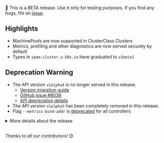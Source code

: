 🚨 This is a BETA release. Use it only for testing purposes. If you find any bugs, file an [issue](https://github.com/kubernetes-sigs/cluster-api/issues/new).

## Highlights

* MachinePools are now supported in ClusterClass Clusters
* Metrics, profiling and other diagnostics are now served securely by default
* Types in `ipam.cluster.x-k8s.io` have graduated to `v1beta1`

## Deprecation Warning

- The API version `v1alpha4` is no longer served in this release.
  - [Version migration guide](https://main.cluster-api.sigs.k8s.io/developer/providers/migrations/overview)
  - [GitHub issue #8038](https://github.com/kubernetes-sigs/cluster-api/issues/8038)
  - [API deprecation details](https://main.cluster-api.sigs.k8s.io/contributing#removal-of-v1alpha3--v1alpha4-apiversions)
- The API version `v1alpha3` has been completely removed in this release.
- Flag `--metrics-bind-addr` is [deprecated](https://github.com/kubernetes-sigs/cluster-api/pull/9264) for all controllers

<details>
<summary>More details about the release</summary>
    
:warning: **BETA RELEASE NOTES** :warning: 

## 👌 Kubernetes version support

- Management Cluster: v1.25.x -> v1.28.x
- Workload Cluster: v1.23.x -> v1.28.x

[More information about version support can be found here](https://cluster-api.sigs.k8s.io/reference/versions.html)

## Changes since v1.5.0
## :chart_with_upwards_trend: Overview
- 310 new commits merged
- 6 breaking changes :warning:
- 13 feature additions ✨
- 28 bugs fixed 🐛

## :warning: Breaking Changes
- API: Remove v1alpha3 API Version (#8997)
- API: Stop serving v1alpha4 API Versions (#8996)
- clusterctl: Improve Context handling in clusterctl (#8939)
- Dependency: Bump to controller-runtime v0.16 (#8999)
- Metrics/Logging: Implement secure diagnostics (metrics, pprof, log level changes) (#9264)
- util: Remove go-vcs dependency from releaselink tool (#9288)

## :sparkles: New Features
- API: Add validation to nested ObjectMeta fields (#8431)
- CAPD: Add config maps to CAPD RBAC (#9528)
- CAPD: Allow adding custom HA proxy config for CAPD load balancer (#8785)
- CAPD: Initialize configmap object before getting it (#9529)
- ClusterClass: Add topology-owned label to MachineHealthChecks. (#9191)
- ClusterClass: Introduce NamingStrategy and allow generating names using go templates (#9340)
- ClusterClass: Update API with ClusterClass MachinePool support (#8820)
- clusterctl: Block move with annotation (#8690)
- IPAM: Promote IPAM types to v1beta1 (#9525)
- MachinePool: Add MachinePool workers support in ClusterClass (#9016)
- MachineSet: Adjust preflight check to allow kubelet version skew of 3 for clusters running v1.28 and above (#9222)
- Release: Add automation to create release branch and tags (#9111)
- Testing/documentation: V1.28: Prepare quickstart, capd and tests for the new release including kind bump (#9160)

## :bug: Bug Fixes
- CAPBK: Certificate paths in cloud-init scripts should not use a platform-dependent path separator (#9167)
- CAPD: Delete container after failed start to work around port allocation issues (#9125)
- ClusterClass: Fix ClusterClass enqueue for ExtensionConfig (#9133)
- ClusterClass: Topology: fix namingstrategy webhook to not use uppercase characters for testing the template and align unit test to e2e test (#9425)
- Dependency: Bump golang.org/x/net to v0.13.0 (#9121)
- Dependency: Bump to docker v24.0.5-0.20230714235725-36e9e796c6fc (#9038)
- Devtools: Adding metrics container port in tilt-prepare only if it's missing (#9308)
- Devtools: Allow duplicate objects in Tiltfile (#9302)
- Devtools: Change tilt debug base image to golang (#9070)
- Devtools: Fix tilt-prepare leader-elect setting (#9315)
- Devtools: Pin Plantuml version (#9424)
- Devtools: Tilt: ensure .tiltbuild/bin directory is created early enough, add tilt troubleshooting guide (#9165)
- e2e: Drop MachinePools from Dualstack tests (#9477)
- e2e: Fix autoscaler image repo (#9353)
- e2e: Test: pin conformance image to a version which includes a fix for the dualstack tests (#9252)
- KCP: Allow to drop useExperimentalRetryJoin field from KubeadmControlPlane.kubeadmConfigSpec (#9170)
- KCP: Fix KCP Controller reconcile always return error when workload cluster is unreachable (#9342)
- KCP: Requeue KCP object if ControlPlaneComponentsHealthyCondition is not yet true (#9032)
- Machine: Retry Node delete when CCT is locked (#9570)
- MachineDeployment: MD controller: use regular random suffix for MachineSets, ensure max length 63 (#9298)
- MachineHealthCheck: Fix excessive trace logging in the machine health check controller (#9419)
- Release: Alphabetically sorting release tool output (#9055)
- Release: Deduplicating area in pr title in release notes (#9186)
- Release: Fix go install path for kpromo v4.0.4 (#9336)
- Release: Generate warning when release notes can not be generated (#9163)
- Release: Hack/release-notes: ensure relase notes tool can be used for external projects again (#9018)
- Release: Reverts pull request from cahillsf/improve-release-speed (#9465)
- util: Fix AddAnnotations for unstructured.Unstructured (#9164)

## :seedling: Others
- API: Add ClusterClass column to Cluster CRD (#9120)
- API: Add verify-import-restrictions to enforce import restrictions (#9407)
- API: Enforce import restrictions in all API packages (#9461)
- API: Move API v1beta1 webhooks to a separate package (#9047)
- API: Move docker  infrastructure experimental API v1beta1 webhooks to sepa… (#9460)
- API: Move docker infrastructure API v1beta1 webhooks to separate package (#9458)
- API: Move experimental addons API v1beta1 webhooks to separate package (#9438)
- API: Move experimental API v1beta1 webhooks to separate package (#9417)
- API: Move inmemory infrastructure API v1beta1 webhooks to separate package (#9459)
- API: Move Kubeadm API v1beta1 webhooks to separate package (#9410)
- API: Remove files and markers for Kubebuilder (#9344)
- API: Remove reliance on controller-runtime scheme builder (#9045)
- API: Remove reliance on controller-runtime scheme builder for experimental APIs (#9185)
- API: Remove reliance on controller-runtime scheme builder for remaining API groups (#9266)
- API: Remove the dependency on cluster-api/utils from addons API (#9482)
- API: Test and document controller ownerReferences (#9153)
- CAPBK: Remove Kubeadm upstream v1beta1 types (#9345)
- CAPD: Fix multi error handling in RunContainer (#9139)
- CI: Add colored-line-number output for golangci-lint action (#9147)
- CI: Add dependabot for test and hack/tools module (#9041)
- CI: Add exclude for Kustomize API to dependabot config (#9059)
- CI: Add licence-scan for pull requests (#9184)
- CI: Add loggercheck linter and fix findings (#9446)
- CI: Add verify-govulncheck and verify-vulnerabilities targets and integrate to scan action (#9144)
- CI: Bump actions/cache from 3.3.1 to 3.3.2 (#9395)
- CI: Bump actions/checkout from 4.1.0 to 4.1.1 (#9611)
- CI: Bump actions/setup-go from 4.0.1 to 4.1.0 (#9187)
- CI: Bump apidiff to v0.7.0 (#9472)
- CI: Bump golangci-lint to v1.54.1 (#9174)
- CI: Bump golangci/golangci-lint-action from 3.6.0 to 3.7.0 (#9261)
- CI: Bump tj-actions/changed-files from 39.2.2 to 39.2.4 (#9610)
- CI: Bump Trivy to v0.45.1 (#9445)
- CI: Fix .golangci.yml comments (#9499)
- CI: Ginkgolinter: forbid focus container (#9320)
- CI: Github: add edited and reopened as triggers for the GH workflow approval (#9259)
- CI: Github: add workflow to auto-approve golangci-lint if ok-to-test label is set (#9244)
- CI: Go.mod reformat to have only two require blocks (#9192)
- CI: Golangci-lint: replace deprecated local-prefixes setting for gci (#9339)
- CI: Make GO_ARCH explicit in verify_containter script (#9341)
- CI: Update actions for 1.5 and make names consistent (#9115)
- CI: Verify plantuml image generation in CI (#9363)
- ClusterCacheTracker: Add separate concurrency flag for cluster cache tracker (#9116)
- ClusterCacheTracker: Ensure Get/List calls are not getting stuck when apiserver is unreachable (#9028)
- ClusterCacheTracker: Fix accessor deletion on health check failure (#9025)
- ClusterClass: Add ownerRefs to BootstrapConfig/InfraMachinePool in classy Clusters (#9389)
- ClusterClass: Embed ssa.FilterObjectInput into HelperOption to remove duplication (#9512)
- ClusterClass: Fix some nits in Cluster topology engine tests (#9464)
- ClusterClass: Improve Cluster variable defaulting/validation errors (#9452)
- ClusterClass: Improve message for TopologyReconciledCondition (#9400)
- ClusterClass: Make ClusterClass generated object names consistent (#9254)
- ClusterClass: Minor fixes for CC+MP implementation (#9318)
- clusterctl: Check resource blocking clusterctl move during discovery (#9246)
- clusterctl: Use goproxy to check version in clusterctl (#9237)
- clusterctl: Use http get to download files from GitHub in clusterctl (#9236)
- Dependency: Bump cert-manager to v1.13.1 (#9505)
- Dependency: Bump cloud.google.com/go/storage from 1.32.0 to 1.33.0 in /hack/tools (#9423)
- Dependency: Bump controller tools to v1.13.0 (#9221)
- Dependency: Bump controller-runtime to v0.16.3 (#9592)
- Dependency: Bump conversion-gen to v0.28 (#9267)
- Dependency: Bump corefile-migration library to v1.0.21 (#9307)
- Dependency: Bump docker to v24.0.5 (#9064)
- Dependency: Bump envtest binaries to 1.28 (#9268)
- Dependency: Bump github.com/blang/semver to v4 (#9189)
- Dependency: Bump github.com/docker/distribution (#9544)
- Dependency: Bump github.com/docker/docker from 24.0.5+incompatible to 24.0.6+incompatible in /test (#9377)
- Dependency: Bump github.com/emicklei/go-restful/v3 from 3.10.2 to 3.11.0 in /test (#9272)
- Dependency: Bump github.com/evanphx/json-patch/v5 from 5.6.0 to 5.7.0 (#9397)
- Dependency: Bump github.com/google/go-cmp from 0.5.9 to 0.6.0 (#9562)
- Dependency: Bump github.com/onsi/ginkgo/v2 from 2.12.1 to 2.13.0 (#9533)
- Dependency: Bump github.com/onsi/gomega from 1.28.0 to 1.28.1 (#9608)
- Dependency: Bump github.com/prometheus/client_golang from 1.16.0 to 1.17.0 (#9517)
- Dependency: Bump github.com/spf13/viper from 1.16.0 to 1.17.0 (#9561)
- Dependency: Bump Go to v1.20.10 (#9551)
- Dependency: Bump go-github dependency to version v53 (#8995)
- Dependency: Bump go.opentelemetry.io/* dependencies (#9598)
- Dependency: Bump golang.org/x/net from 0.15.0 to 0.17.0 in /test (#9537)
- Dependency: Bump golang.org/x/oauth2 from 0.12.0 to 0.13.0 (#9534)
- Dependency: Bump golang.org/x/text from 0.12.0 to 0.13.0 (#9370)
- Dependency: Bump gomodules.xyz/jsonpatch/v2 from 2.3.0 to 2.4.0 (#9188)
- Dependency: Bump google.golang.org/api from 0.146.0 to 0.148.0 in /hack/tools (#9581)
- Dependency: Bump google.golang.org/grpc from 1.58.2 to 1.58.3 (#9607)
- Dependency: Bump kpromo to v4.0.4 (#9241)
- Dependency: Bump some dependencies in Makefile (#9549)
- Dependency: Bump the kubernetes group in /hack/tools with 2 updates (#9420)
- Dependency: Bump the kubernetes group in /hack/tools with 2 updates (#9574)
- Dependency: Bump the kubernetes group with 2 updates (#9606)
- Dependency: Bump the kubernetes group with 4 updates (#9326)
- Dependency: Bump the kubernetes group with 4 updates (#9455)
- Dependency: Bump to Go 1.20.8 (#9381)
- Dependency: Bump trivy to v0.46.0 (#9558)
- Dependency: Replace hashicorp/go-multierror with kerrors (#9175)
- Dependency: Update ensure-kubectl.sh to 1.28 (#9275)
- Devtools: Add .PHONY for doctoc target (#9148)
- Devtools: Bump CAPI visualizer to v1.2.0 (#9195)
- Devtools: Drop duplicate pprof and unused linter excludes (#9156)
- Devtools: Improve Performance dashboard (#9387)
- Devtools: Make dev cluster networking configurable (#9183)
- Devtools: Makefile: run doctoc only once (#9182)
- Devtools: Move tilt-prepare and log-push to tools/internal (#9020)
- Devtools: Observability: move metrics to config and use sidecar in kube-state-metrics (#9390)
- Devtools: Refactor docker-push* Makefile targets so users can control with ALL_DOCKER_BUILD which images are pushed (#8586)
- Devtools: Tiltfile: rename deploy_kustomizations to additional_kustomizations (#9439)
- e2e: Add back flavor to Waiter interface (#9166)
- e2e: Add CRS re-reconcile to ownerReference test (#9296)
- e2e: Add log level for kube components patch to ClusterClass (#9493)
- e2e: Add MachinePools to Topology Quickstart E2E Templates (#9393)
- e2e: Add test for ownerReference apiVersion update (#9269)
- e2e: Add test for scale testing machinery (#9510)
- e2e: Bump autoscaler to v1.28.0 (#9349)
- e2e: Drop PR-Informing test tag and job description (#9362)
- e2e: Dump all pods in e2e test clusters (#9441)
- e2e: Dump all resource information for self-hosted tests (#9547)
- e2e: Ensure finalizers are resilient on reconciliation (#9471)
- e2e: Fail tests if test env version check fails (#9388)
- e2e: Fix broken e2e test clusterclass (#9506)
- e2e: Improve labels/annotations in CAPD test ClusterClass (#9469)
- e2e: Refactor e2e ownerRef test utils (#9313)
- e2e: Test/e2e: structure resources by namespace/kind again (#9462)
- e2e: Use existing value of `SKIP_RESOURCE_CLEANUP` if set in environment (#9152)
- IPAM: Add age column to kubectl output (#9521)
- KCP: Controlplane: add a test case for syncMachines where the InfraMachine does not exist. (#8992)
- KCP: Remove disableInPlacePropagation field in KCP controller (#9099)
- KCP: Remove redundant GetRESTConfig in KCP Management.GetWorkloadCluster (#9448)
- Logging: Change default log level to 2 (#9093)
- Logging: Fix patch errors not being logged (#9224)
- Logging: Set controller-runtime logger for clusterctl (#9107)
- MachinePool: Add MachinePool Builders (#9346)
- MachinePool: Add util function to get MachinePool by label (#9219)
- Metrics: Hack/observability: add capi_machine_status_certificatesexpirydate metric (#9084)
- Metrics: Hack: bump kube-state-metrics and prometheus charts (#9352)
- Release: Add additional blocks to release note generation (#9247)
- Release: Add Release Team OWNERS file to docs/release folder (#9294)
- Release: Capitalized title in release notes (#9086)
- Release: Clarify release team vs k8s/k8s-SIGs org membership (#9089)
- Release: Exclude release trigger PRs from release notes (#9444)
- Release: Format MachineHealthCheck area in release notes (#9500)
- Release: Improve multiple areas PRs with user friendly subs (#9071)
- Release: Improve release notes formatting (#9337)
- Release: Improve release speed (#9392)
- Release: Improve release staging build speed (#9536)
- Release: Prepare main branch for v1.6 development (#9097)
- Release: Remove auto-labelling for clusterctl (#8990)
- Release: Remove extra separator after title in release notes (#9605)
- Release: Update instructions checklist to generate release notes (#9443)
- Release: Update kubebuilder-release-tools to v0.4.0 (#9531)
- Release: Update release-notes make target + corresponding doc (#9573)
- Runtime SDK: Improve ClusterClass watch for ExtensionConfigs (#9338)
- Testing: Add MachinePool test cases (#9474)
- Testing: Add MachinePool test cases to engine tests (#9373)
- Testing: Add MachinePool test cases to variables tests (#9372)
- Testing: Add MachinePools to topology upgrade test (#9502)
- Testing: Add test for required properties in clusterclass variables (#9113)
- Testing: Add unit tests for CC MP blueprint, current_state, & desired_state (#9348)
- Testing: Add unit tests for reconcile_state, cluster_controller, & conditions (#9380)
- Testing: Extend test/framework to collect workload cluster nodes (#9416)
- Testing: Replacing gomega.Equal with gomega.BeComparableTo (#9015)
- util: Adjust naming in SortForCreate implementation (#9311)
- util: Move `internal.labels` to `format` package for use by providers (#9002)
- util: Refactor SortForCreate to use sort.Slice (#9251)
- util: Remove previously deprecated code (#9136)

:book: Additionally, there have been 46 contributions to our documentation and book. (#8260, #8678, #8819, #8988, #9001, #9013, #9014, #9024, #9029, #9080, #9081, #9087, #9112, #9119, #9141, #9146, #9150, #9161, #9173, #9208, #9209, #9213, #9214, #9232, #9270, #9286, #9291, #9305, #9328, #9364, #9386, #9403, #9415, #9429, #9433, #9463, #9487, #9488, #9490, #9511, #9513, #9514, #9527, #9550, #9572, #9593) 

</details>
<br/>

_Thanks to all our contributors!_ 😊

